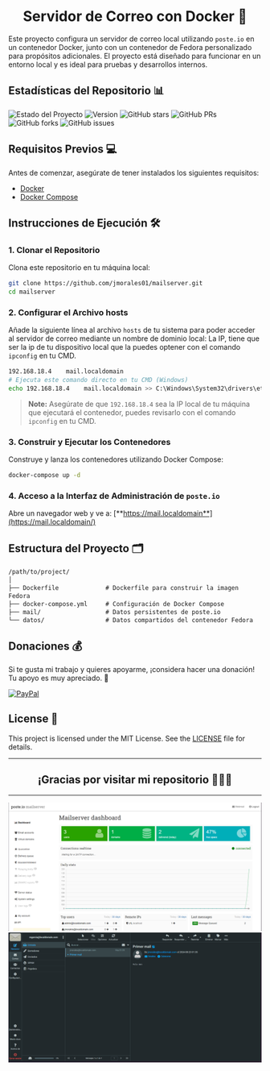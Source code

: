 # <div align="center">Servidor de Correo con Docker 🚀</div>

Este proyecto configura un servidor de correo local utilizando `poste.io` en un contenedor Docker, junto con un contenedor de Fedora personalizado para propósitos adicionales. El proyecto está diseñado para funcionar en un entorno local y es ideal para pruebas y desarrollos internos.

## Estadísticas del Repositorio 📊

![Estado del Proyecto](https://img.shields.io/badge/estado-en%20desarrollo-brightgreen)
![Version](https://img.shields.io/badge/version-1.0.0-blue)
![GitHub stars](https://img.shields.io/github/stars/jmorales01/mailserver)
![GitHub PRs](https://img.shields.io/github/issues-pr/jmorales01/mailserver)
![GitHub forks](https://img.shields.io/github/forks/jmorales01/mailserver)
![GitHub issues](https://img.shields.io/github/issues/jmorales01/mailserver)


## Requisitos Previos 💻

Antes de comenzar, asegúrate de tener instalados los siguientes requisitos:

- [Docker](https://docs.docker.com/get-docker/)
- [Docker Compose](https://docs.docker.com/compose/install/)

## Instrucciones de Ejecución 🛠️

### 1. Clonar el Repositorio

Clona este repositorio en tu máquina local:

```bash
git clone https://github.com/jmorales01/mailserver.git
cd mailserver
```

### 2. Configurar el Archivo hosts

Añade la siguiente línea al archivo `hosts` de tu sistema para poder acceder al servidor de correo mediante un nombre de dominio local:
La IP, tiene que ser la ip de tu dispositivo local que la puedes optener con el comando `ipconfig` en tu CMD.

```bash
192.168.18.4    mail.localdomain
# Ejecuta este comando directo en tu CMD (Windows)
echo 192.168.18.4    mail.localdomain >> C:\Windows\System32\drivers\etc\hosts
```
> **Note:** Asegúrate de que `192.168.18.4` sea la IP local de tu máquina que ejecutará el contenedor, puedes revisarlo con el comando `ipconfig` en tu CMD.


### 3. Construir y Ejecutar los Contenedores

Construye y lanza los contenedores utilizando Docker Compose:
```bash
docker-compose up -d
```

### 4. Acceso a la Interfaz de Administración de `poste.io`
Abre un navegador web y ve a: [**https://mail.localdomain**](https://mail.localdomain/)


## Estructura del Proyecto 🗂️

```text
/path/to/project/
│
├── Dockerfile             # Dockerfile para construir la imagen Fedora
├── docker-compose.yml     # Configuración de Docker Compose
├── mail/                  # Datos persistentes de poste.io
└── datos/                 # Datos compartidos del contenedor Fedora
```


## Donaciones 💰

Si te gusta mi trabajo y quieres apoyarme, ¡considera hacer una donación! Tu apoyo es muy apreciado. 🙏

[![PayPal](https://img.shields.io/badge/PayPal-Donate-blue?style=for-the-badge&logo=paypal)](https://paypal.me/jmoralesv24?country.x=PE&locale.x=es_XC)

## License 📄

This project is licensed under the MIT License. See the [LICENSE](LICENSE) file for details.

---

## <div align="center">¡Gracias por visitar mi repositorio 🌟🧑‍💻</div>

---

<div align="center" >
  <img src="./public/dashboard.png">
  <img src="./public/bandeja.png">
</div>